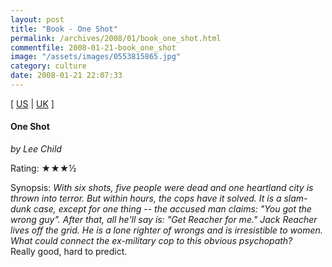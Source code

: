 ```yaml
---
layout: post
title: "Book - One Shot"
permalink: /archives/2008/01/book_one_shot.html
commentfile: 2008-01-21-book_one_shot
image: "/assets/images/0553815865.jpg"
category: culture
date: 2008-01-21 22:07:33
---
```


\[ [US](http://www.amazon.com/o/asin/0553815865) | [UK](http://www.amazon.co.uk/o/asin/0553815865) \]

#### One Shot

_by Lee Child_

Rating: ★★★½

<div class="book_synopsis" markdown="1">
Synopsis: <em>With six shots, five people were dead and one heartland city is thrown into terror. But within hours, the cops have it solved. It is a slam-dunk case, except for one thing -- the accused man claims: "You got the wrong guy". After that, all he'll say is: "Get Reacher for me." Jack Reacher lives off the grid. He is a lone righter of wrongs and is irresistible to women. What could connect the ex-military cop to this obvious psychopath?</em>

</div>
Really good, hard to predict.
